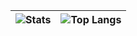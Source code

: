 | ![Stats](https://github-readme-stats.vercel.app/api?username=ujaumvictor&show_icons=true&theme=radical) | ![Top Langs](https://github-readme-stats.vercel.app/api/top-langs/?username=ujaumvictor&layout=compact&theme=radical) |
|-------------------------------------------------------------------------------------------------------|---------------------------------------------------------------------------------------|
